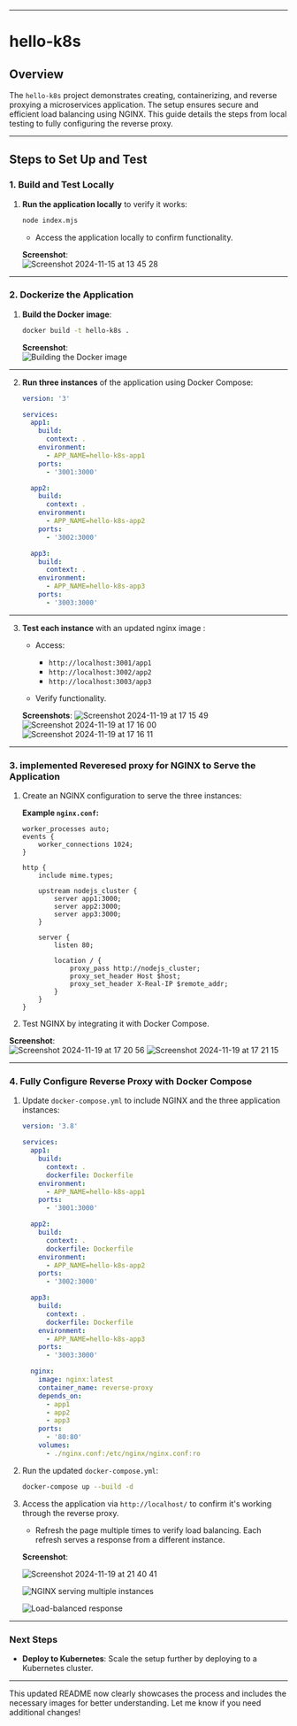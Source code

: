 
---

# hello-k8s

## Overview

The `hello-k8s` project demonstrates creating, containerizing, and reverse proxying a microservices application. The setup ensures secure and efficient load balancing using NGINX. This guide details the steps from local testing to fully configuring the reverse proxy.

---

## Steps to Set Up and Test

### 1. Build and Test Locally

1. **Run the application locally** to verify it works:

   ```bash
   node index.mjs
   ```

   - Access the application locally to confirm functionality.

   **Screenshot**:  
![Screenshot 2024-11-15 at 13 45 28](https://github.com/user-attachments/assets/b75a3aad-7e99-4664-8a0a-d3275517ad36)

---

### 2. Dockerize the Application

1. **Build the Docker image**:

   ```bash
   docker build -t hello-k8s .
   ```
   **Screenshot**:  
   ![Building the Docker image](https://github.com/user-attachments/assets/81e5c919-d226-4505-addc-e8567616df96)

---

2. **Run three instances** of the application using Docker Compose:

   ```yaml
   version: '3'

   services:
     app1:
       build:
         context: .
       environment:
         - APP_NAME=hello-k8s-app1
       ports:
         - '3001:3000'

     app2:
       build:
         context: .
       environment:
         - APP_NAME=hello-k8s-app2
       ports:
         - '3002:3000'

     app3:
       build:
         context: .
       environment:
         - APP_NAME=hello-k8s-app3
       ports:
         - '3003:3000'
   ```

---

3. **Test each instance** with an updated nginx image  :

   - Access:
     - `http://localhost:3001/app1`
     - `http://localhost:3002/app2`
     - `http://localhost:3003/app3`

   - Verify functionality.

   **Screenshots**:
    ![Screenshot 2024-11-19 at 17 15 49](https://github.com/user-attachments/assets/e11fbe11-fd41-431b-a8d4-7e8bbc0cfc53)
  ![Screenshot 2024-11-19 at 17 16 00](https://github.com/user-attachments/assets/b95eb7cd-cf38-4498-9e67-b544adf5da9f)
  ![Screenshot 2024-11-19 at 17 16 11](https://github.com/user-attachments/assets/c182e1a4-2ecd-4082-8aec-875e1908d158)
   
  
 
---

### 3. implemented Reveresed proxy for NGINX to Serve the Application

1. Create an NGINX configuration to serve the three instances:  

   **Example `nginx.conf`:**
   ```nginx
   worker_processes auto;
   events {
       worker_connections 1024;
   }

   http {
       include mime.types;

       upstream nodejs_cluster {
           server app1:3000;
           server app2:3000;
           server app3:3000;
       }

       server {
           listen 80;

           location / {
               proxy_pass http://nodejs_cluster;
               proxy_set_header Host $host;
               proxy_set_header X-Real-IP $remote_addr;
           }
       }
   }
   ```

2. Test NGINX by integrating it with Docker Compose.

**Screenshot**:  
![Screenshot 2024-11-19 at 17 20 56](https://github.com/user-attachments/assets/a15dad27-aea9-44f6-9c81-2d0bd63af94c)
![Screenshot 2024-11-19 at 17 21 15](https://github.com/user-attachments/assets/dfd287a7-b4e5-42ca-98fc-9789f48df719)

---


### 4. Fully Configure Reverse Proxy with Docker Compose

1. Update `docker-compose.yml` to include NGINX and the three application instances:

   ```yaml
   version: '3.8'

   services:
     app1:
       build:
         context: .
         dockerfile: Dockerfile
       environment:
         - APP_NAME=hello-k8s-app1
       ports:
         - '3001:3000'

     app2:
       build:
         context: .
         dockerfile: Dockerfile
       environment:
         - APP_NAME=hello-k8s-app2
       ports:
         - '3002:3000'

     app3:
       build:
         context: .
         dockerfile: Dockerfile
       environment:
         - APP_NAME=hello-k8s-app3
       ports:
         - '3003:3000'

     nginx:
       image: nginx:latest
       container_name: reverse-proxy
       depends_on:
         - app1
         - app2
         - app3
       ports:
         - '80:80'
       volumes:
         - ./nginx.conf:/etc/nginx/nginx.conf:ro
   ```

2. Run the updated `docker-compose.yml`:

   ```bash
   docker-compose up --build -d
   ```

3. Access the application via `http://localhost/` to confirm it's working through the reverse proxy.

   - Refresh the page multiple times to verify load balancing. Each refresh serves a response from a different instance.

   **Screenshot**:

   ![Screenshot 2024-11-19 at 21 40 41](https://github.com/user-attachments/assets/5aa2b4c7-682b-4dda-ae55-1e24974eef18)

   ![NGINX serving multiple instances](https://github.com/user-attachments/assets/213a7dde-a81e-45fd-af64-4ce51d5d33aa)

   ![Load-balanced response](https://github.com/user-attachments/assets/1858f277-ac24-42c5-9221-85d55418fb6f)

---

### Next Steps

- **Deploy to Kubernetes**: Scale the setup further by deploying to a Kubernetes cluster.

--- 

This updated README now clearly showcases the process and includes the necessary images for better understanding. Let me know if you need additional changes!
